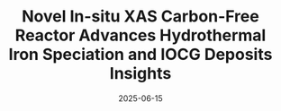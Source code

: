 ---
title: "Novel In-situ XAS Carbon-Free Reactor Advances Hydrothermal Iron Speciation and IOCG Deposits Insights"
collection: publications
boardcast: mute
status: accepted
category: conferences
excerpt: ""
locationcity: Orléans
locarioncountry: France
permalink: /publication/2025-06-14-EMPG
venue: 'The 19th International Symposium on Experimental Mineralogy, Petrology and Geochemistry'
authors: "<strong>Bin Hu</strong>, , Joël Brugger, Barbara Estchmann, Denis Testemale, Huan Chen, Weihua Liu, Richen Zhong, and Yanlu Xing."
date: 2025-06-15
---